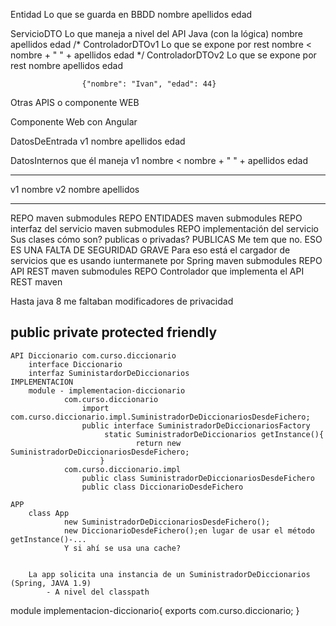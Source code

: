 
Entidad             Lo que se guarda en BBDD
    nombre
    apellidos
    edad

ServicioDTO         Lo que maneja a nivel del API Java (con la lógica)
    nombre 
    apellidos
    edad
/*
ControladorDTOv1      Lo que se expone por rest
    nombre < nombre + " " + apellidos
    edad
*/
ControladorDTOv2      Lo que se expone por rest
    nombre
    apellidos
    edad

                    {"nombre": "Ivan", "edad": 44}

Otras APIS o componente WEB

Componente Web con Angular

DatosDeEntrada          v1
    nombre 
    apellidos
    edad

DatosInternos que él maneja     v1
    nombre < nombre + " " + apellidos
    edad

---

v1
    nombre
v2
    nombre 
    apellidos

---
REPO
    maven
    submodules REPO    ENTIDADES
        maven
    submodules REPO    interfaz del servicio
        maven
    submodules REPO    implementación del servicio
                        Sus clases cómo son? publicas o privadas? PUBLICAS Me tem que no. ESO ES UNA FALTA DE SEGURIDAD GRAVE
                        Para eso está el cargador de servicios que es usando iuntermanete por Spring
        maven
    submodules REPO    API REST
        maven
    submodules REPO    Controlador que implementa el API REST
        maven

Hasta java 8 me faltaban modificadores de privacidad

 public
 private
 protected
 friendly
----
    API Diccionario com.curso.diccionario
        interface Diccionario
        interfaz SuministardorDeDiccionarios
    IMPLEMENTACION  
        module - implementacion-diccionario
                com.curso.diccionario
                    import com.curso.diccionario.impl.SuministradorDeDiccionariosDesdeFichero;
                    public interface SuministradorDeDiccionariosFactory
                         static SuministradorDeDiccionarios getInstance(){
                                return new SuministradorDeDiccionariosDesdeFichero;
                        }   
                com.curso.diccionario.impl
                    public class SuministradorDeDiccionariosDesdeFichero
                    public class DiccionarioDesdeFichero

    APP
        class App
                new SuministradorDeDiccionariosDesdeFichero();
                new DiccionarioDesdeFichero();en lugar de usar el método getInstance()-...
                Y si ahí se usa una cache?


        La app solicita una instancia de un SuministradorDeDiccionarios (Spring, JAVA 1.9)
            - A nivel del classpath

module implementacion-diccionario{
    exports com.curso.diccionario;
}
